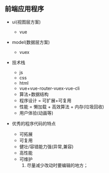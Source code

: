 ## 前端应用程序

* ui(视图层方案)
  - vue

* model(数据层方案)
  - vuex

* 技术栈
  + js
  + css
  + html
  + vue+vue-router-vuex-vue-cli
  + 算法+数据结构
  + 程序设计 = 可扩展+可复用
  + 性能 = 懒加载 + 高效算法 + 内存(垃圾回收)
  + 用户体验(动画等)

* 优秀的程序代码的特点
  - 可拓展
  - 可复用
  - 健壮/容错能力强(异常,兼容)
  - 高性能
  - 可维护
    1. 尽量减少改动时要编辑的地方；